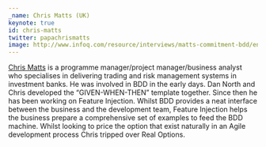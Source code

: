 ```yaml
---
_name: Chris Matts (UK)
keynote: true
id: chris-matts
twitter: papachrismatts
image: http://www.infoq.com/resource/interviews/matts-commitment-bdd/en/mediumimage/ChrisMatts270.JPG
---
```

<a href="https://theitriskmanager.wordpress.com" target="_blank">Chris Matts</a> is a programme manager/project manager/business analyst who specialises in delivering trading and risk management systems in investment banks. He was involved in BDD in the early days. Dan North and Chris developed the “GIVEN-WHEN-THEN” template together. Since then he has been working on Feature Injection. Whilst BDD provides a neat interface between the business and the development team, Feature Injection helps the business prepare a comprehensive set of examples to feed the BDD machine. Whilst looking to price the option that exist naturally in an Agile development process Chris tripped over Real Options.
